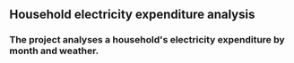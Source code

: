## Household electricity expenditure analysis

### The project analyses a household's electricity expenditure by month and weather.
